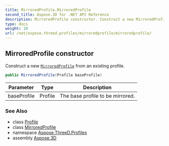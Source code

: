 ```yaml
---
title: MirroredProfile.MirroredProfile
second_title: Aspose.3D for .NET API Reference
description: MirroredProfile constructor. Construct a new MirroredProfile from an existing profile
type: docs
weight: 10
url: /net/aspose.threed.profiles/mirroredprofile/mirroredprofile/
---
```

## MirroredProfile constructor

Construct a new [`MirroredProfile`](../) from an existing profile.

```csharp
public MirroredProfile(Profile baseProfile)
```

| Parameter | Type | Description |
| --- | --- | --- |
| baseProfile | Profile | The base profile to be mirrored. |

### See Also

* class [Profile](../../profile/)
* class [MirroredProfile](../)
* namespace [Aspose.ThreeD.Profiles](../../../aspose.threed.profiles/)
* assembly [Aspose.3D](../../../)


